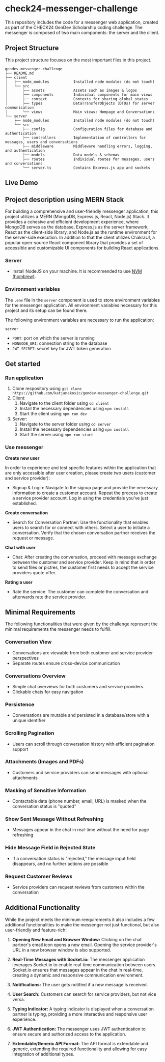 # check24-messenger-challenge

This repository includes the code for a messenger web application, created as part of the CHECK24 GenDev Scholarship coding challenge. The messenger is composed of two main components: the server and the client.

## Project Structure

This project structure focuses on the most important files in this project.

```
gendev-messenger-challenge
├── README.md
├── client
│   ├── node_modules           Installed node modules (do not touch)
│   └── src
│       ├── assets             Assets such as images & logos
│       ├── components         Individual components for main views
│       ├── context            Contexts for sharing global states
│       ├── types              DataTransferObjects (DTOs) for server communication
│       └── views              Main views: Hompage and Conversations
└── server
    ├── node_modules           Installed node modules (do not touch)
    └── src
        ├── config             Configuration files for database and authentication
        ├── controllers        Implementation of controllers for messages, users and conversations
        ├── middleware         Middleware handling errors, logging, and authentication
        ├── models             Data models & schemas
        ├── routes             Individual routes for messages, users and conversations
        └── server.ts          Contains Express.js app and sockets

```

## Live Demo

## Project description using MERN Stack

For building a comprehensive and user-friendly messenger application, this project utilizes a MERN (MongoDB, Express.js, React, Node.js) Stack. It provides a cohesive and efficient development experience, where MongoDB serves as the database, Express.js as the server framework, React as the client-side library, and Node.js as the runtime environment for the server-side execution. In addition to that the client utilizes ChakraUI, a popular open-source React component library that provides a set of accessible and customizable UI components for building React applications.

### Server

- Install NodeJS on your machine. It is recommended to use [NVM (hombrew)](https://medium.com/devops-techable/how-to-install-nvm-node-version-manager-on-macos-with-homebrew-1bc10626181).


### Environment variables

The `.env` file in the `server` component is used to store environment variables for the messenger application. All environment variables necessary for this project and its setup can be found there.

The following environment variables are necessary to run the application:

`server`

- `PORT`: port on which the server is running
- `MONGODB_URI`: connection string to the database
- `JWT_SECRET`: secret key for JWT token generation

## Get started

### Run application

1. Clone respository using `git clone https://github.com/katjanakosic/gendev-messenger-challenge.git`
2. Client:
   1. Navigate to the client folder using `cd client`
   2. Install the necessary dependencies using `npm install`
   3. Start the client using `npm run dev`
3. Server:
   1. Navigate to the server folder using `cd server`
   2. Install the necessary dependencies using `npm install`
   3. Start the server using `npm run start`

### Use messenger

**Create new user**

In order to experience and test specific features within the application that are only accessible after user creation, please create two users (customer and service provider):

- Signup & Login:
  Navigate to the signup page and provide the necessary information to create a customer account.
  Repeat the process to create a service provider account.
  Log in using the credentials you've just established.

**Create conversation**

- Search for Conversation Partner: 
Use the functionality that enables users to search for or connect with others. Select a user to initiate a conversation. Verify that the chosen conversation partner receives the request or message.

**Chat with user**
- Chat: After creating the conversation, proceed with message exchange between the customer and service provider. Keep in mind that in order to send files or pictres, the customer first needs to accept the service providers quote offer.

**Rating a user**
- Rate the service: The customer can complete the conversation and afterwards rate the service provider.

## Minimal Requirements
The following functionalities that were given by the challenge represent the minimal requirements the messenger needs to fulfill.

### Conversation View

- Conversations are viewable from both customer and service provider perspectives
- Separate routes ensure cross-device communication

### Conversations Overview

- Simple chat overviews for both customers and service providers
- Clickable chats for easy navigation

### Persistence

- Conversations are mutable and persisted in a database/store with a unique identifier

### Scrolling Pagination

- Users can scroll through conversation history with efficient pagination support

### Attachments (Images and PDFs)

- Customers and service providers can send messages with optional attachments

### Masking of Sensitive Information

- Contactable data (phone number, email, URL) is masked when the conversation status is "quoted"

### Show Sent Message Without Refreshing

- Messages appear in the chat in real-time without the need for page refreshing

### Hide Message Field in Rejected State

- If a conversation status is "rejected," the message input field disappears, and no further actions are possible

### Request Customer Reviews

- Service providers can request reviews from customers within the conversation

## Additional Functionality

While the project meets the minimum reequirements it also includes a few additional functionalities to make the messenger not just functional, but also user-friendly and feature-rich:

1. **Opening New Email and Browser Window:** Clicking on the chat partner's email icon opens a new email. Opening the service provider's URL in a new browser window is also supported.

2. **Real-Time Messages with Socket.io:** The messenger application leverages Socket.io to enable real-time communication between users. Socket.io ensures that messages appear in the chat in real-time, creating a dynamic and responsive communication environment.

3. **Notifications:** The user gets notified if a new message is received.

4. **User Search:** Customers can search for service providers, but not vice versa.

5. **Typing Indicator:** A typing indicator is displayed when a conversation partner is typing, providing a more interactive and responsive user experience.

6. **JWT Authentication:** The messenger uses JWT authentication to ensure secure and authorized access to the application.

7. **Extendable/Generic API Format:** The API format is extendable and generic, extending the required functionality and allowing for easy integration of additional types.
